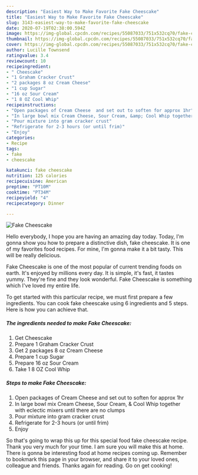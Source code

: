 ```yaml
---
description: "Easiest Way to Make Favorite Fake Cheescake"
title: "Easiest Way to Make Favorite Fake Cheescake"
slug: 3143-easiest-way-to-make-favorite-fake-cheescake
date: 2020-07-19T02:38:00.594Z
image: https://img-global.cpcdn.com/recipes/55087033/751x532cq70/fake-cheescake-recipe-main-photo.jpg
thumbnail: https://img-global.cpcdn.com/recipes/55087033/751x532cq70/fake-cheescake-recipe-main-photo.jpg
cover: https://img-global.cpcdn.com/recipes/55087033/751x532cq70/fake-cheescake-recipe-main-photo.jpg
author: Lucille Townsend
ratingvalue: 3.4
reviewcount: 10
recipeingredient:
- " Cheescake"
- "1 Graham Cracker Crust"
- "2 packages 8 oz Cream Cheese"
- "1 cup Sugar"
- "16 oz Sour Cream"
- "1 8 OZ Cool Whip"
recipeinstructions:
- "Open packages of Cream Cheese  and set out to soften for approx 1hr"
- "In large bowl mix Cream Cheese, Sour Cream, &amp; Cool Whip together with eclectic mixers until there are no clumps"
- "Pour mixture into gram cracker crust"
- "Refrigerate for 2-3 hours (or until frim)"
- "Enjoy"
categories:
- Recipe
tags:
- fake
- cheescake

katakunci: fake cheescake 
nutrition: 125 calories
recipecuisine: American
preptime: "PT10M"
cooktime: "PT34M"
recipeyield: "4"
recipecategory: Dinner

---
```



![Fake Cheescake](https://img-global.cpcdn.com/recipes/55087033/751x532cq70/fake-cheescake-recipe-main-photo.jpg)

Hello everybody, I hope you are having an amazing day today. Today, I'm gonna show you how to prepare a distinctive dish, fake cheescake. It is one of my favorites food recipes. For mine, I'm gonna make it a bit tasty. This will be really delicious.



Fake Cheescake is one of the most popular of current trending foods on earth. It's enjoyed by millions every day. It is simple, it's fast, it tastes yummy. They're fine and they look wonderful. Fake Cheescake is something which I've loved my entire life.


To get started with this particular recipe, we must first prepare a few ingredients. You can cook fake cheescake using 6 ingredients and 5 steps. Here is how you can achieve that.

<!--inarticleads1-->

##### The ingredients needed to make Fake Cheescake:

1. Get  Cheescake
1. Prepare 1 Graham Cracker Crust
1. Get 2 packages 8 oz Cream Cheese
1. Prepare 1 cup Sugar
1. Prepare 16 oz Sour Cream
1. Take 1 8 OZ Cool Whip




<!--inarticleads2-->

##### Steps to make Fake Cheescake:

1. Open packages of Cream Cheese  and set out to soften for approx 1hr
1. In large bowl mix Cream Cheese, Sour Cream, &amp; Cool Whip together with eclectic mixers until there are no clumps
1. Pour mixture into gram cracker crust
1. Refrigerate for 2-3 hours (or until frim)
1. Enjoy




So that's going to wrap this up for this special food fake cheescake recipe. Thank you very much for your time. I am sure you will make this at home. There is gonna be interesting food at home recipes coming up. Remember to bookmark this page in your browser, and share it to your loved ones, colleague and friends. Thanks again for reading. Go on get cooking!
